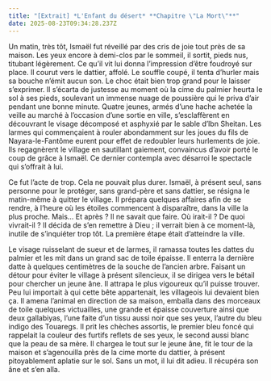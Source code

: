 ```yaml
---
title: "[Extrait] *L'Enfant du désert* **Chapitre \"La Mort\"**"
date: 2025-08-23T09:34:28.237Z
---
```

Un matin, très tôt, Ismaël fut réveillé par des cris de joie tout près de sa maison. Les yeux encore à demi-clos par le sommeil, il sortit, pieds nus, titubant légèrement. Ce qu’il vit lui donna l’impression d’être foudroyé sur place. Il courut vers le dattier, affolé. Le souffle coupé, il tenta d’hurler mais sa bouche n’émit aucun son. Le choc était bien trop grand pour le laisser s’exprimer. Il s’écarta de justesse au moment où la cime du palmier heurta le sol à ses pieds, soulevant un immense nuage de poussière qui le priva d’air pendant une bonne minute. Quatre jeunes, armés d’une hache achetée la veille au marché à l’occasion d’une sortie en ville, s’esclaffèrent en découvrant le visage décomposé et asphyxié par le sable d’Ibn Sheitan. Les larmes qui commençaient à rouler abondamment sur les joues du fils de Nayara-le-Fantôme eurent pour effet de redoubler leurs hurlements de joie. Ils regagnèrent le village en sautillant gaiement, convaincus d’avoir porté le coup de grâce à Ismaël. Ce dernier contempla avec désarroi le spectacle qui s’offrait à lui.

Ce fut l’acte de trop. Cela ne pouvait plus durer. Ismaël, à présent seul, sans personne pour le protéger, sans grand-père et sans dattier, se résigna le matin-même à quitter le village. Il prépara quelques affaires afin de se rendre, à l’heure où les étoiles commencent à disparaître, dans la ville la plus proche. Mais… Et après ? Il ne savait que faire. Où irait-il ? De quoi vivrait-il ? Il décida de s’en remettre à Dieu ; il verrait bien à ce moment-là, inutile de s’inquiéter trop tôt. La première étape était d’atteindre la ville.

Le visage ruisselant de sueur et de larmes, il ramassa toutes les dattes du palmier et les mit dans un grand sac de toile épaisse. Il enterra la dernière datte à quelques centimètres de la souche de l’ancien arbre. Faisant un détour pour éviter le village à présent silencieux, il se dirigea vers le bétail pour chercher un jeune âne. Il attrapa le plus vigoureux qu’il puisse trouver. Peu lui importait à qui cette bête appartenait, les villageois lui devaient bien ça. Il amena l’animal en direction de sa maison, emballa dans des morceaux de toile quelques victuailles, une grande et épaisse couverture ainsi que deux gallabiyas, l’une faite d’un tissu aussi noir que ses yeux, l’autre du bleu indigo des Touaregs. Il prit les chèches assortis, le premier bleu foncé qui rappelait la couleur des furtifs reflets de ses yeux, le second aussi blanc que la peau de sa mère. Il chargea le tout sur le jeune âne, fit le tour de la maison et s’agenouilla près de la cime morte du dattier, à présent pitoyablement aplatie sur le sol. Sans un mot, il lui dit adieu. Il récupéra son âne et s’en alla.